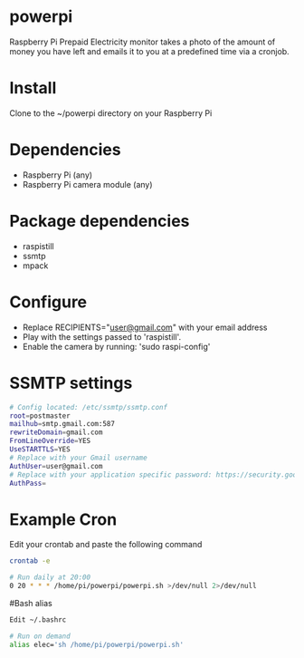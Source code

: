 # powerpi
Raspberry Pi Prepaid Electricity monitor takes a photo of the amount of money you have left and emails it to you at a predefined time via a cronjob.

# Install
Clone to the ~/powerpi directory on your Raspberry Pi

# Dependencies
- Raspberry Pi (any)
- Raspberry Pi camera module (any)

# Package dependencies
- raspistill
- ssmtp
- mpack

# Configure
- Replace RECIPIENTS="user@gmail.com" with your email address
- Play with the settings passed to 'raspistill'.
- Enable the camera by running: 'sudo raspi-config'

# SSMTP settings
```bash
# Config located: /etc/ssmtp/ssmtp.conf
root=postmaster
mailhub=smtp.gmail.com:587
rewriteDomain=gmail.com
FromLineOverride=YES
UseSTARTTLS=YES
# Replace with your Gmail username
AuthUser=user@gmail.com
# Replace with your application specific password: https://security.google.com/settings/security/apppasswords
AuthPass=
```

# Example Cron
Edit your crontab and paste the following command
```bash
crontab -e
```

```bash
# Run daily at 20:00
0 20 * * * /home/pi/powerpi/powerpi.sh >/dev/null 2>/dev/null
```

#Bash alias
```bash
Edit ~/.bashrc
```

```bash
# Run on demand
alias elec='sh /home/pi/powerpi/powerpi.sh'
```
